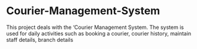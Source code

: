 # Courier-Management-System
 This project deals with the ‘Courier Management System. The system is used for daily activities such as booking a courier, courier history, maintain staff details, branch details 
